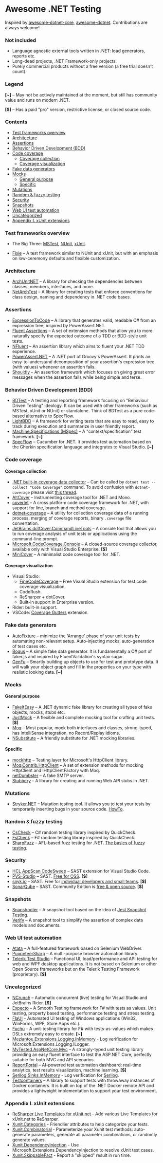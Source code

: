 # Awesome .NET Testing
Inspired by [awesome-dotnet-core](https://github.com/thangchung/awesome-dotnet-core), [awesome-dotnet](https://github.com/quozd/awesome-dotnet). Contributions are always welcome! 

### Not included
* Language agnostic external tools written in .NET: load generators, reports etc.
* Long-dead projects, .NET Framework-only projects.
* Purely commercial products without a free version (a free trial doesn't count).

### Legend
**[~]** – May not be actively maintained at the moment, but still has community value and runs on modern .NET.

**[$]** – Has a paid "pro" version, restrictive license, or closed source code.

### Contents
- [Test frameworks overview](#test-frameworks-overview)
- [Architecture](#architecture)
- [Assertions](#assertions)
- [Behavior Driven Development (BDD)](#behavior-driven-development-bdd)
- [Code coverage](#code-coverage)
  - [Coverage collection](#coverage-collection)
  - [Coverage visualization](#coverage-visualization)
- [Fake data generators](#fake-data-generators)
- [Mocks](#mocks)
  - [General purpose](#general-purpose)
  - [Specific](#specific)
- [Mutations](#mutations)
- [Random \& fuzzy testing](#random--fuzzy-testing)
- [Security](#security)
- [Snapshots](#snapshots)
- [Web UI test automation](#web-ui-test-automation)
- [Uncategorized](#uncategorized)
- [Appendix I. xUnit extensions](#appendix-i-xunit-extensions)


### Test frameworks overview
* The Big Three: [MSTest](https://github.com/microsoft/testfx), [NUnit](https://github.com/nunit/nunit), [xUnit](https://github.com/xunit/xunit).

* [Fixie](https://github.com/fixie/fixie) – A test framework similar to NUnit and xUnit, but with an emphasis on low-ceremony defaults and flexible customization.

### Architecture
* [ArchUnitNET](https://github.com/TNG/ArchUnitNET) – A library for checking the dependencies between classes, members, interfaces, and more.
* [NetArchTest](https://github.com/BenMorris/NetArchTest) – A library for creating tests that enforce conventions for class design, naming and dependency in .NET code bases.

### Assertions
* [ExpressionToCode](https://github.com/EamonNerbonne/ExpressionToCode) – A library that generates valid, readable C# from an expression tree, inspired by PowerAssert.NET. 
* [Fluent Assertions](https://github.com/fluentassertions/fluentassertions) – A set of extension methods that allow you to more naturally specify the expected outcome of a TDD or BDD-style unit tests.
* [NFluent](https://github.com/tpierrain/NFluent) – An assertion library which aims to fluent your .NET TDD experience.
* [PowerAssert.NET](https://github.com/PowerAssert/PowerAssert.Net) – A .NET port of Groovy's PowerAssert. It prints an easy-to-understand decomposition of your assertion's expression tree (with values) whenever an assertion fails.
* [Shouldly](https://github.com/shouldly/shouldly) – An assertion framework which focuses on giving great error messages when the assertion fails while being simple and terse.

### Behavior Driven Development (BDD)
* [BDTest](https://github.com/thomhurst/BDTest) – A testing and reporting framework focusing on "Behaviour Driven Testing" ideology. It can be used with other frameworks (such as MSTest, xUnit or NUnit) or standalone. Think of BDTest as a pure code-based alternative to SpecFlow.
* [LightBDD](https://github.com/LightBDD/LightBDD) – A framework for writing tests that are easy to read, easy to track during execution and summarize in user friendly report.
* [Machine.Specifications (MSpec)](https://github.com/machine/machine.specifications) – A "context/specification" test framework. **[~]**
* [SpecFlow](https://github.com/SpecFlowOSS/SpecFlow) – Cucumber for .NET. It provides test automation based on the Gherkin specification language and integrates to Visual Studio. **[~]**

### Code coverage
#### Coverage collection
* [.NET built-in coverage data collector](https://learn.microsoft.com/en-us/dotnet/core/tools/dotnet-test#:~:text=in%20your%20project.-,%2D%2Dcollect%20%3CDATA_COLLECTOR_NAME%3E,-Enables%20data%20collector) – Can be called by `dotnet test --collect "Code Coverage"` command. To avoid confusion with `dotnet-coverage` please visit [this thread](https://devblogs.microsoft.com/dotnet/whats-new-in-our-code-coverage-tooling/?commentid=20263#comment-20263).
* [AltCover](https://github.com/SteveGilham/altcover) – Instrumenting coverage tool for .NET and Mono.
* [coverlet](https://github.com/tonerdo/coverlet) – A cross platform code coverage framework for .NET, with support for line, branch and method coverage.
* [dotnet-coverage](https://learn.microsoft.com/en-us/dotnet/core/additional-tools/dotnet-coverage) – A utility for collection coverage data of a running process, merging of coverage reports, binary `.coverage` file convertation. 
* [JetBrains.dotCover.CommandLineTools](https://www.jetbrains.com/help/dotcover/Running_Coverage_Analysis_from_the_Command_LIne.html) – A console tool that allows you to run coverage analysis of unit tests or applications using the command-line prompt. 
* [Microsoft.CodeCoverage.Console](https://learn.microsoft.com/en-us/visualstudio/test/microsoft-code-coverage-console-tool?view=vs-2022) – A closed-source coverage collector, available only with Visual Studio Enterprise. **[$]** 
* [MiniCover](https://github.com/lucaslorentz/minicover) – A minimalist code coverage tool for .NET.

#### Coverage visualization
* Visual Studio: 
  * [FineCodeCoverage](https://github.com/FortuneN/FineCodeCoverage) – Free Visual Studio extension for test code coverage visualization.
  * CodeRush.
  * ReSharper + dotCover.
  * Built-in support in Enterprise version.
* Rider: built-in support.
* VSCode: [Coverage Gutters](https://marketplace.visualstudio.com/items?itemName=ryanluker.vscode-coverage-gutters) extension.

### Fake data generators
* [AutoFixture](https://github.com/AutoFixture/AutoFixture) – minimize the 'Arrange' phase of your unit tests by automating non-relevant setup. Auto-injecting mocks, auto-generation of test cases etc.
* [Bogus](https://github.com/bchavez/Bogus) – A simple fake data generator. It is fundamentally a C# port of faker.js and inspired by FluentValidation's syntax sugar.
* [GenFu](https://github.com/MisterJames/GenFu) – Smartly building up objects to use for test and prototype data. It will walk your object graph and fill in the properties on your type with realistic looking data. **[~]** 

### Mocks
#### General purpose
* [FakeItEasy](https://github.com/FakeItEasy/FakeItEasy) – A .NET dynamic fake library for creating all types of fake objects, mocks, stubs etc.
* [JustMock](https://www.telerik.com/products/mocking.aspx) – A flexible and complete mocking tool for crafting unit tests. **[$]** 
* [Moq](https://github.com/Moq/moq4) – Most popular, mock both interfaces and classes, strong-typed, has IntelliSense integration, no Record/Replay idioms.
* [NSubstitute](https://github.com/nsubstitute/nsubstitute) – A friendly substitute for .NET mocking libraries.

#### Specific
* [mockhttp](https://github.com/richardszalay/mockhttp) – Testing layer for Microsoft's HttpClient library.
* [Moq.Contrib.HttpClient](https://github.com/maxkagamine/Moq.Contrib.HttpClient) – A set of extension methods for mocking HttpClient and IHttpClientFactory with Moq.
* [netDumbster](https://github.com/cmendible/netDumbster) – A fake SMTP server.
* [Stubbery](https://markvincze.github.io/Stubbery/) – A library for creating and running Web API stubs in .NET.

### Mutations
* [Stryker.NET](https://github.com/stryker-mutator/stryker-net) – Mutation testing tool. It allows you to test your tests by temporarily inserting bugs in your source code. [HowTo](https://engincanv.github.io/c%23/.net/stryker/2024/02/10/mutation-testing-in-c-sharp-with-stryker.html).

### Random & fuzzy testing
* [CsCheck](https://github.com/AnthonyLloyd/CsCheck) – C# random testing library inspired by QuickCheck.
* [FsCheck](https://github.com/fscheck/FsCheck) – F# random testing library inspired by QuickCheck.
* [SharpFuzz](https://github.com/Metalnem/sharpfuzz) – AFL-based fuzz testing for .NET. [The basics of fuzzy testing](https://xebia.com/blog/fuzzing-in-c/).

### Security
* [HCL AppScan CodeSweep](https://marketplace.visualstudio.com/items?itemName=HCLTechnologies.hclappscancodesweep) – SAST extension for Visual Studio Code.
* [PVS-Studio](https://pvs-studio.com/) – SAST. [Free for OSS](https://pvs-studio.com/en/order/open-source-license/). **[$]**
* [snyk.io](https://snyk.io/product/snyk-code/) – SAST. Free for [individual developers and small teams](https://snyk.io/plans/). **[$]**
* [SonarQube](https://www.sonarsource.com/products/sonarqube/) – SAST. Community Edition is [free & open source](https://www.sonarsource.com/open-source-editions/sonarqube-community-edition/). **[$]**

### Snapshots
* [Snapshooter](https://github.com/SwissLife-OSS/snapshooter) – A snapshot tool based on the idea of [Jest Snapshot Testing](https://jestjs.io/docs/en/snapshot-testing/).
* [Verify](https://github.com/VerifyTests/Verify) – A snapshot tool to simplify the assertion of complex data models and documents.

### Web UI test automation
* [Atata](https://github.com/atata-framework/atata) – A full-featured framework based on Selenium WebDriver.
* [PuppeteerSharp](https://github.com/hardkoded/puppeteer-sharp) – A multi-purpose browser automation library.
* [Telerik Test Studio](https://docs.telerik.com/teststudio/welcome) – Functional UI, load/performance and API testing for web and WPF desktop applications. It is not based on Selenium or other Open Source frameworks but on the Telerik Testing Framework (proprietary). **[$]**

### Uncategorized
* [NCrunch](https://www.ncrunch.net/) – Automatic concurrent (live) testing for Visual Studio and JetBrains Rider. **[$]**
* [Expecto](https://github.com/haf/expecto) – A Smooth Testing framework for F# with tests as values. Unit testing, property based testing, performance testing and stress testing.
* [FlaUI](https://github.com/FlaUI/FlaUI) – Automated UI testing of Windows applications (Win32, WinForms, WPF, Store Apps etc.).
* [Fuchu](https://github.com/mausch/Fuchu) – A unit-testing library for F# with tests-as-values which makes DSLs extremely easy to create. **[~]**
* [Meziantou.Extensions.Logging.InMemory](https://github.com/meziantou/Meziantou.Framework) - Log verification for Microsoft.Extensions.Logging.ILogger.
* [MyTested.AspNetCore.Mvc](https://github.com/ivaylokenov/MyTested.AspNetCore.Mvc) – A strongly-typed unit testing library providing an easy fluent interface to test the ASP.NET Core, perfectly suitable for both MVC and API scenarios.
* [ReportPortal](https://github.com/reportportal/reportportal) – AI-powered test automation dashboard: real-time analytics, test results visualization, machine learning. **[$]** 
* [Serilog.Sinks.InMemory](https://github.com/serilog-contrib/SerilogSinksInMemory) - Log verification for [Serilog](https://serilog.net/).
* [Testcontainers](https://github.com/testcontainers/testcontainers-dotnet) – A library to support tests with throwaway instances of Docker containers. It is built on top of the .NET Docker remote API and provides a lightweight implementation to support your test environment.

### Appendix I. xUnit extensions
* [ReSharper Live Templates for xUnit.net](https://github.com/JetBrains/resharper-xunit-templates) - Add various Live Templates for xUnit.net to ReSharper.
* [Xunit.Categories](https://github.com/brendanconnolly/Xunit.Categories) - Friendlier attributes to help categorize your tests.
* [Xunit.Combinatorial](https://github.com/AArnott/Xunit.Combinatorial) - Parameterize your Xunit test methods: auto-generate parameters, generate all parameter combinations, or randomly generate values.
* [Xunit.DependencyInjection](https://github.com/pengweiqhca/Xunit.DependencyInjection) - Use Microsoft.Extensions.DependencyInjection to resolve xUnit test cases.
* [Xunit.SkippableFact](https://github.com/AArnott/Xunit.SkippableFact) - Report a "skipped" result in run time.
